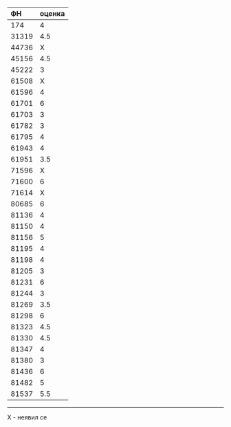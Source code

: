 | ФН | оценка |
|:-------|:---|
|174  |4|
|31319|4.5|
|44736|Х|
|45156|4.5|
|45222|3|
|61508|Х|
|61596|4|
|61701|6|
|61703|3|
|61782|3|
|61795|4|
|61943|4|
|61951|3.5|
|71596|Х|
|71600|6|
|71614|Х|
|80685|6|
|81136|4|
|81150|4|
|81156|5|
|81195|4|
|81198|4|
|81205|3|
|81231|6|
|81244|3|
|81269|3.5|
|81298|6|
|81323|4.5|
|81330|4.5|
|81347|4|
|81380|3|
|81436|6|
|81482|5|
|81537|5.5|
----
Х - неявил се
